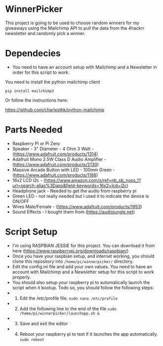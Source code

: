# WinnerPicker
This project is going to be used to choose random winners for my giveaways using the Mailchimp API to pull the data from the 4hackrr newsletter and randomly pick a winner.

# Dependecies
* You need to have an account setup with Mailchimp and a Newsletter in order for this script to work.

You need to install the python mailchimp client

`pip install mailchimp3`

Or follow the instructions here:

https://github.com/charlesthk/python-mailchimp

# Parts Needed
* Raspberry PI or Pi Zero
* Speaker - 3" Diameter - 4 Ohm 3 Watt - (https://www.adafruit.com/products/1314)
* Adafruit Mono 2.5W Class D Audio Amplifier - (https://www.adafruit.com/products/2130)
* Massive Arcade Button with LED - 100mm Green - (https://www.adafruit.com/products/1188)
* 16x2 LCD i2c - (https://www.amazon.com/s/ref=nb_sb_noss_1?url=search-alias%3Daps&field-keywords=16x2+lcd+i2c)
* Headphone jack - Needed to get the audio from raspberry pi
* Green LED - not really needed but I used it to indicate the device is ON/OFF
* Wires Male/Female - (https://www.adafruit.com/products/1953)
* Sound Effects - I bought them from (https://audiojungle.net)

# Script Setup
* I'm using RASPBIAN JESSIE for this project. You can download it from here (https://www.raspberrypi.org/downloads/raspbian/)
* Once you have your raspbian setup, and internet working, you should clone this repository into `/home/pi/winnerpicker/` directory.
* Edit the config.ini file and add your own values. You need to have an account with Mailchimp and a Newsletter setup for this script to work properly.
* You should also setup your raspberry pi to automatically launch the script when it bootup. Todo so, you should follow the following steps:
* 1. Edit the /etc/profile file.  `sudo nano /etc/profile`
* 2. Add the following line to the end of the file `sudo /home/pi/winnerpicker/launchapp.sh &`
* 3. Save and exit the editor
* 4. Reboot your raspberry pi to test if it launches the app automatically. `sudo reboot`


